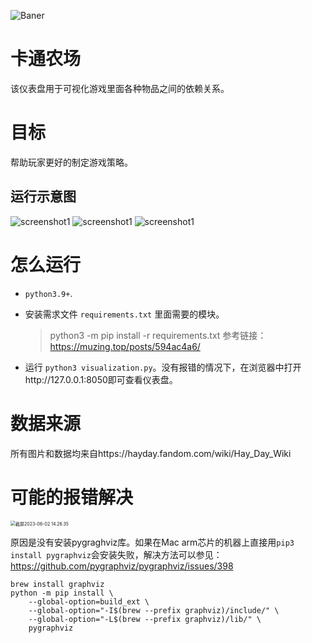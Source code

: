 ![Baner](./assets/logo/Banner.png "Banner")
# 卡通农场
该仪表盘用于可视化游戏里面各种物品之间的依赖关系。

# 目标

帮助玩家更好的制定游戏策略。

## 运行示意图

![screenshot1](./screenshots/screenshot1.png "opt title")
![screenshot1](./screenshots/screenshot2.png "opt title")
![screenshot1](./screenshots/screenshot3.png "opt title")

# 怎么运行

- `python3.9+`.

- 安装需求文件 `requirements.txt` 里面需要的模块。

  > python3 -m pip install -r requirements.txt 参考链接：https://muzing.top/posts/594ac4a6/

- 运行 `python3 visualization.py`。没有报错的情况下，在浏览器中打开http://127.0.0.1:8050即可查看仪表盘。

  


# 数据来源

所有图片和数据均来自https://hayday.fandom.com/wiki/Hay_Day_Wiki


# 可能的报错解决

<img src="/Users/fancy/Desktop/截屏2023-06-02 14.26.35.png" alt="截屏2023-06-02 14.26.35" style="zoom:50%;" />

原因是没有安装pygraghviz库。如果在Mac arm芯片的机器上直接用`pip3 install pygraphviz`会安装失败，解决方法可以参见：https://github.com/pygraphviz/pygraphviz/issues/398

```
brew install graphviz
python -m pip install \
    --global-option=build_ext \
    --global-option="-I$(brew --prefix graphviz)/include/" \
    --global-option="-L$(brew --prefix graphviz)/lib/" \
    pygraphviz
```

